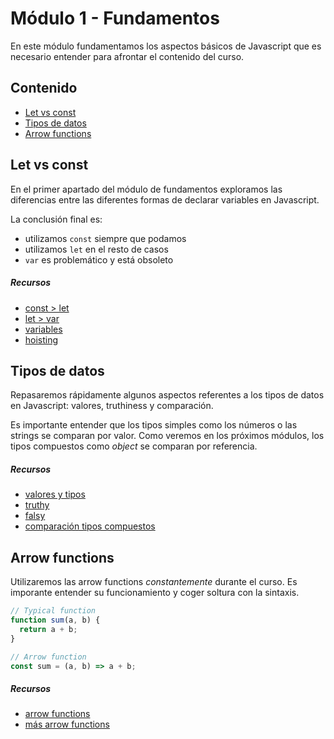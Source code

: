 # Módulo 1 - Fundamentos

En este módulo fundamentamos los aspectos básicos de Javascript que es necesario entender para afrontar el contenido del curso.

## Contenido

- [Let vs const](#let-vs-const)
- [Tipos de datos](#tipos-de-datos)
- [Arrow functions](#arrow-functions)

## Let vs const

En el primer apartado del módulo de fundamentos exploramos las diferencias entre las diferentes formas de declarar variables en Javascript.

La conclusión final es:

- utilizamos `const` siempre que podamos
- utilizamos `let` en el resto de casos
- `var` es problemático y está obsoleto

##### Recursos

- [const > let](https://stackoverflow.com/questions/41086633/why-most-of-the-time-should-i-use-const-instead-of-let-in-javascript)
- [let > var](https://stackoverflow.com/questions/762011/what-is-the-difference-between-let-and-var)
- [variables](https://developer.mozilla.org/en-US/docs/Web/JavaScript/Guide/Grammar_and_Types#variable_hoisting)
- [hoisting](https://developer.mozilla.org/en-US/docs/Web/JavaScript/Guide/Grammar_and_Types#variable_hoisting)

## Tipos de datos

Repasaremos rápidamente algunos aspectos referentes a los tipos de datos en Javascript: valores, truthiness y comparación.

Es importante entender que los tipos simples como los números o las strings se comparan por valor. Como veremos en los próximos módulos, los tipos compuestos como _object_ se comparan por referencia.

##### Recursos

- [valores y tipos](https://eloquentjavascript.net/01_values.html)
- [truthy](https://developer.mozilla.org/en-US/docs/Glossary/Truthy)
- [falsy](https://developer.mozilla.org/en-US/docs/Glossary/Falsy)
- [comparación tipos compuestos](https://developer.mozilla.org/en-US/docs/Web/JavaScript/Guide/Working_with_Objects#comparing_objects)

## Arrow functions

Utilizaremos las arrow functions _constantemente_ durante el curso. Es imporante entender su funcionamiento y coger soltura con la sintaxis.

```javascript
// Typical function
function sum(a, b) {
  return a + b;
}

// Arrow function
const sum = (a, b) => a + b;
```

##### Recursos

- [arrow functions](https://developer.mozilla.org/en-US/docs/Web/JavaScript/Reference/Functions/Arrow_functions)
- [más arrow functions](https://eloquentjavascript.net/03_functions.html#h_/G0LSjQxoo)
